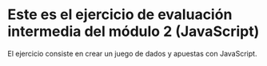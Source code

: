 # Este es el ejercicio de evaluación intermedia del módulo 2 (JavaScript)

El ejercicio consiste en crear un juego de dados y apuestas con JavaScript.
